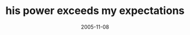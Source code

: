 ---
layout: base.njk
title : 'his power exceeds my expectations' 
view_title : 'his power exceeds my expectations' 
year : '2005' 
date : '2005-11-08' 
img_file : '/drawing/hispowerexceedsmyexpectatio.png' 
html_file : 'hispowerexceedsmyexpectatio' 
next_html : 'whycantyoujustunderstand.html' 
year_order : '144' 
permalink : "title/{{html_file}}.html"
---